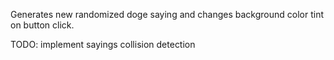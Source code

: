 Generates new randomized doge saying and changes background color tint on button click. 

TODO: implement sayings collision detection
